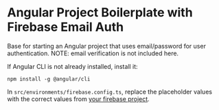 # Angular Project Boilerplate with Firebase Email Auth

Base for starting an Angular project that uses email/password for user authentication. NOTE: email verification is not included here.

If Angular CLI is not already installed, install it:

`npm install -g @angular/cli`

In `src/environments/firebase.config.ts`, replace the placeholder values with the correct values from [your firebase project](https://console.firebase.google.com/).
